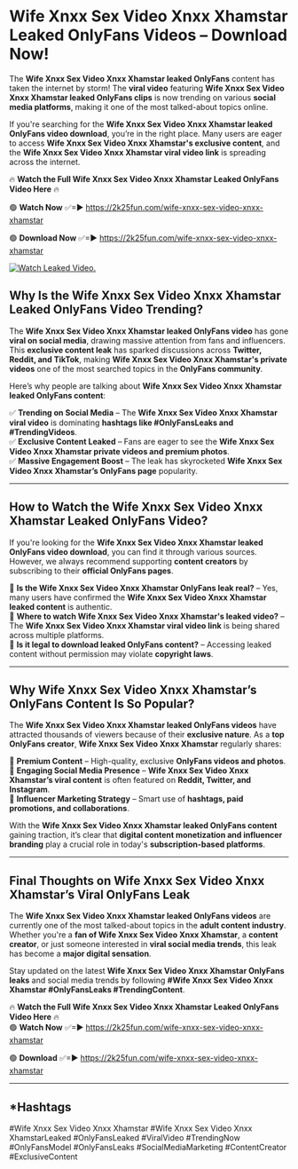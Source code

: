 # Wife Xnxx Sex Video Xnxx Xhamstar Leaked OnlyFans Videos – Download Now!

The **Wife Xnxx Sex Video Xnxx Xhamstar leaked OnlyFans** content has taken the internet by storm! The **viral video** featuring **Wife Xnxx Sex Video Xnxx Xhamstar leaked OnlyFans clips** is now trending on various **social media platforms**, making it one of the most talked-about topics online.  

If you're searching for the **Wife Xnxx Sex Video Xnxx Xhamstar leaked OnlyFans video download**, you’re in the right place. Many users are eager to access **Wife Xnxx Sex Video Xnxx Xhamstar's exclusive content**, and the **Wife Xnxx Sex Video Xnxx Xhamstar viral video link** is spreading across the internet.  

🔥 **Watch the Full Wife Xnxx Sex Video Xnxx Xhamstar Leaked OnlyFans Video Here** 🔥  

🟢 **Watch Now** ✅=► https://2k25fun.com/wife-xnxx-sex-video-xnxx-xhamstar

🟢 **Download Now** ✅=► https://2k25fun.com/wife-xnxx-sex-video-xnxx-xhamstar

[![Watch Leaked Video.](https://miro.medium.com/v2/resize:fit:828/format:webp/1*cilzJN44JGOrTw9NJCrNHA.gif "Watch Leaked Video")](https://2k25fun.com/wife-xnxx-sex-video-xnxx-xhamstar)

## **Why Is the Wife Xnxx Sex Video Xnxx Xhamstar Leaked OnlyFans Video Trending?**  

The **Wife Xnxx Sex Video Xnxx Xhamstar leaked OnlyFans video** has gone **viral on social media**, drawing massive attention from fans and influencers. This **exclusive content leak** has sparked discussions across **Twitter, Reddit, and TikTok**, making **Wife Xnxx Sex Video Xnxx Xhamstar's private videos** one of the most searched topics in the **OnlyFans community**.  

Here’s why people are talking about **Wife Xnxx Sex Video Xnxx Xhamstar leaked OnlyFans content**:  

✅ **Trending on Social Media** – The **Wife Xnxx Sex Video Xnxx Xhamstar viral video** is dominating **hashtags like #OnlyFansLeaks and #TrendingVideos**.  
✅ **Exclusive Content Leaked** – Fans are eager to see the **Wife Xnxx Sex Video Xnxx Xhamstar private videos and premium photos**.  
✅ **Massive Engagement Boost** – The leak has skyrocketed **Wife Xnxx Sex Video Xnxx Xhamstar’s OnlyFans page** popularity.  

---

## **How to Watch the Wife Xnxx Sex Video Xnxx Xhamstar Leaked OnlyFans Video?**  

If you're looking for the **Wife Xnxx Sex Video Xnxx Xhamstar leaked OnlyFans video download**, you can find it through various sources. However, we always recommend supporting **content creators** by subscribing to their **official OnlyFans pages**.  

🔹 **Is the Wife Xnxx Sex Video Xnxx Xhamstar OnlyFans leak real?** – Yes, many users have confirmed the **Wife Xnxx Sex Video Xnxx Xhamstar leaked content** is authentic.  
🔹 **Where to watch Wife Xnxx Sex Video Xnxx Xhamstar's leaked video?** – The **Wife Xnxx Sex Video Xnxx Xhamstar viral video link** is being shared across multiple platforms.  
🔹 **Is it legal to download leaked OnlyFans content?** – Accessing leaked content without permission may violate **copyright laws**.  

---

## **Why Wife Xnxx Sex Video Xnxx Xhamstar’s OnlyFans Content Is So Popular?**  

The **Wife Xnxx Sex Video Xnxx Xhamstar leaked OnlyFans videos** have attracted thousands of viewers because of their **exclusive nature**. As a **top OnlyFans creator**, **Wife Xnxx Sex Video Xnxx Xhamstar** regularly shares:  

📌 **Premium Content** – High-quality, exclusive **OnlyFans videos and photos**.  
📌 **Engaging Social Media Presence** – **Wife Xnxx Sex Video Xnxx Xhamstar’s viral content** is often featured on **Reddit, Twitter, and Instagram**.  
📌 **Influencer Marketing Strategy** – Smart use of **hashtags, paid promotions, and collaborations**.  

With the **Wife Xnxx Sex Video Xnxx Xhamstar leaked OnlyFans content** gaining traction, it’s clear that **digital content monetization and influencer branding** play a crucial role in today's **subscription-based platforms**.  

---

## **Final Thoughts on Wife Xnxx Sex Video Xnxx Xhamstar’s Viral OnlyFans Leak**  

The **Wife Xnxx Sex Video Xnxx Xhamstar leaked OnlyFans videos** are currently one of the most talked-about topics in the **adult content industry**. Whether you're a **fan of Wife Xnxx Sex Video Xnxx Xhamstar**, a **content creator**, or just someone interested in **viral social media trends**, this leak has become a **major digital sensation**.  

Stay updated on the latest **Wife Xnxx Sex Video Xnxx Xhamstar OnlyFans leaks** and social media trends by following **#Wife Xnxx Sex Video Xnxx Xhamstar #OnlyFansLeaks #TrendingContent**.  

🔥 **Watch the Full Wife Xnxx Sex Video Xnxx Xhamstar Leaked OnlyFans Video Here** 🔥  
🟢 **Watch Now** ✅=► https://2k25fun.com/wife-xnxx-sex-video-xnxx-xhamstar

🟢 **Download** ✅=► https://2k25fun.com/wife-xnxx-sex-video-xnxx-xhamstar

---

## *Hashtags
#Wife Xnxx Sex Video Xnxx Xhamstar #Wife Xnxx Sex Video Xnxx XhamstarLeaked #OnlyFansLeaked #ViralVideo #TrendingNow #OnlyFansModel #OnlyFansLeaks #SocialMediaMarketing #ContentCreator #ExclusiveContent  